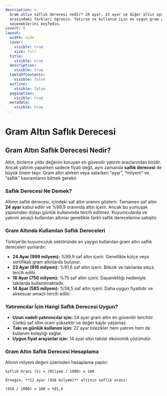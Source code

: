 ```yaml
---
description: >-
  Gram altın saflık derecesi nedir? 24 ayar, 22 ayar ve diğer altın ayarları
  arasındaki farkları öğrenin. Yatırım ve kullanım için en uygun gram altın
  seçeneklerini keşfedin.
coverY: 0
layout:
  width: wide
  cover:
    visible: true
    size: full
  title:
    visible: true
  description:
    visible: true
  tableOfContents:
    visible: false
  outline:
    visible: false
  pagination:
    visible: true
  metadata:
    visible: true
---
```


# Gram Altın Saflık Derecesi

## Gram Altın Saflık Derecesi Nedir?

Altın, binlerce yıldır değerini koruyan en güvenilir yatırım araçlarından biridir. Ancak yatırım yaparken sadece fiyatı değil, aynı zamanda **saflık derecesi** de büyük önem taşır. Gram altın alırken veya satarken “ayar”, “milyem” ve “saflık” kavramlarını bilmek gerekir.

### Saflık Derecesi Ne Demek?

Altının saflık derecesi, içindeki saf altın oranını gösterir. Tamamen saf altın **24 ayar** kabul edilir ve %99,9 oranında altın içerir. Ancak bu yumuşak yapısından dolayı günlük kullanımda tercih edilmez. Kuyumcularda ve yatırım amaçlı kullanılan altınlar genellikle farklı saflık derecelerine sahiptir.

### Gram Altında Kullanılan Saflık Dereceleri

Türkiye’de kuyumculuk sektöründe en yaygın kullanılan gram altın saflık dereceleri şunlardır:

* **24 Ayar (999 milyem):** %99,9 saf altın içerir. Genellikle külçe veya sertifikalı gram altınlarda bulunur.
* **22 Ayar (916 milyem):** %91,6 saf altın içerir. Bilezik ve takılarda sıkça tercih edilir.
* **18 Ayar (750 milyem):** %75 saf altın içerir. Dayanıklılığı nedeniyle takılarda kullanılmaktadır.
* **14 Ayar (585 milyem):** %58,5 saf altın içerir. Daha uygun fiyatlıdır ve aksesuar amaçlı tercih edilir.

### Yatırımcılar İçin Hangi Saflık Derecesi Uygun?

* **Uzun vadeli yatırımcılar için:** 24 ayar gram altın en güvenilir tercihtir. Çünkü saf altın oranı yüksektir ve değer kaybı yaşamaz.
* **Takı ve günlük kullanım için:** 22 ayar bilezikler hem yatırım hem de kullanım kolaylığı sağlar.
* **Uygun fiyat arayanlar için:** 14 ayar altın takılar ekonomik çözümdür.

### Gram Altın Saflık Derecesi Hesaplama

Altının milyem değeri üzerinden hesaplama yapılır:

```
Saflık Oranı (%) = (Milyem / 1000) x 100

Örneğin, **22 ayar (916 milyem)** altının saflık oranı:  

(916 / 1000) x 100 = %91,6
```
